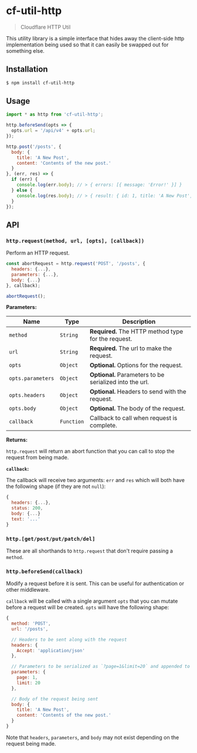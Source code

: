 # cf-util-http

> Cloudflare HTTP Util

This utility library is a simple interface that hides away the client-side http
implementation being used so that it can easily be swapped out for something
else.

## Installation

```sh
$ npm install cf-util-http
```

## Usage

```js
import * as http from 'cf-util-http';

http.beforeSend(opts => {
  opts.url = '/api/v4' + opts.url;
});

http.post('/posts', {
  body: {
    title: 'A New Post',
    content: 'Contents of the new post.'
  }
}, (err, res) => {
  if (err) {
    console.log(err.body); // > { errors: [{ message: 'Error!' }] }
  } else {
    console.log(res.body); // > { result: { id: 1, title: 'A New Post', content: 'Contents of the new post.' } }
  }
});
```

## API

### `http.request(method, url, [opts], [callback])`

Perform an HTTP request.

```js
const abortRequest = http.request('POST', '/posts', {
  headers: {...},
  parameters: {...},
  body: {...}
}, callback);

abortRequest();
```

**Parameters:**

| Name | Type | Description |
| --- | --- | --- |
| `method` | `String` | **Required.** The HTTP method type for the request. |
| `url` | `String` | **Required.** The url to make the request. |
| `opts` | `Object` | **Optional.** Options for the request. |
| `opts.parameters` | `Object` | **Optional.** Parameters to be serialized into the url. |
| `opts.headers` | `Object` | **Optional.** Headers to send with the request. |
| `opts.body` | `Object` | **Optional.** The body of the request. |
| `callback` | `Function` | Callback to call when request is complete. |

**Returns:**

`http.request` will return an abort function that you can call to stop the
request from being made.

**`callback`:**

The callback will receive two arguments: `err` and `res` which will both have
the following shape (if they are not `null`):

```js
{
  headers: {...},
  status: 200,
  body: {...}
  text: '...'
}
```

### `http.[get/post/put/patch/del]`

These are all shorthands to `http.request` that don't require passing a
`method`.

### `http.beforeSend(callback)`

Modify a request before it is sent. This can be useful for authentication or
other middleware.

`callback` will be called with a single argument `opts` that you can mutate
before a request will be created. `opts` will have the following shape:

```js
{
  method: 'POST',
  url: '/posts',

  // Headers to be sent along with the request
  headers: {
    Accept: 'application/json'
  },

  // Parameters to be serialized as `?page=1&limit=20` and appended to the url
  parameters: {
    page: 1,
    limit: 20
  },

  // Body of the request being sent
  body: {
    title: 'A New Post',
    content: 'Contents of the new post.'
  }
}
```

Note that `headers`, `parameters`, and `body` may not exist depending on the
request being made.

